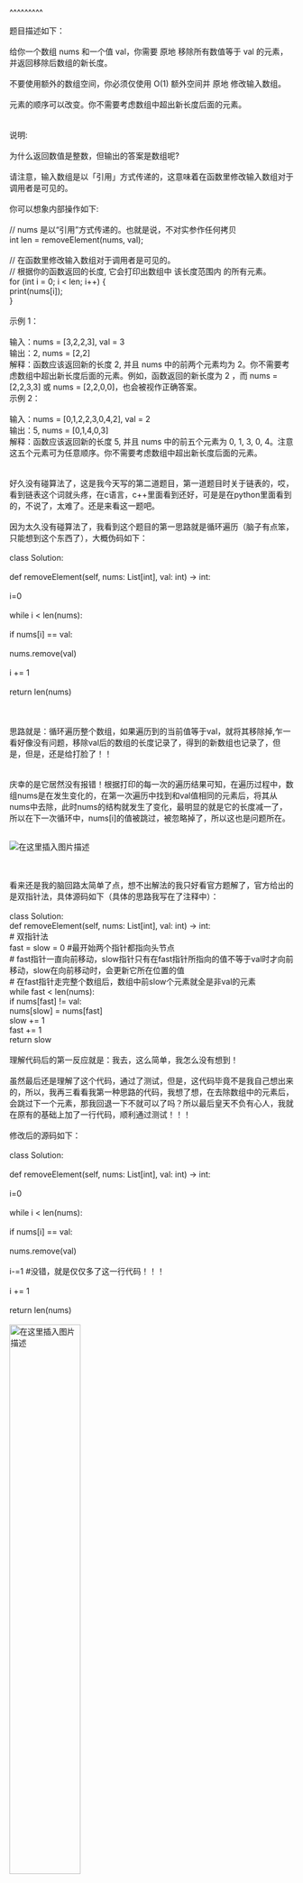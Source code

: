 
<BlogInfo title="移除元素" author="白日梦想猿" pv=0 read_times=0 pre_cost_time=109 category="leetcode100题" tag_list="['leetcode', '双指针']" create_time="2022.01.15 20:00:14.210669" update_time="2022.01.15 20:00:14" />

^^^^^^^^^
<p>题目描述如下：<br><br>给你一个数组 nums 和一个值 val，你需要 原地 移除所有数值等于 val 的元素，并返回移除后数组的新长度。<br><br>不要使用额外的数组空间，你必须仅使用 O(1) 额外空间并 原地 修改输入数组。<br><br>元素的顺序可以改变。你不需要考虑数组中超出新长度后面的元素。<br><br> <br>说明:<br><br>为什么返回数值是整数，但输出的答案是数组呢?<br><br>请注意，输入数组是以「引用」方式传递的，这意味着在函数里修改输入数组对于调用者是可见的。<br><br>你可以想象内部操作如下:<br><br>// nums 是以“引用”方式传递的。也就是说，不对实参作任何拷贝<br>int len = removeElement(nums, val);<br><br>// 在函数里修改输入数组对于调用者是可见的。<br>// 根据你的函数返回的长度, 它会打印出数组中 该长度范围内 的所有元素。<br>for (int i = 0; i &lt; len; i++) {<br>    print(nums[i]);<br>}<br> <br>示例 1：<br><br>输入：nums = [3,2,2,3], val = 3<br>输出：2, nums = [2,2]<br>解释：函数应该返回新的长度 2, 并且 nums 中的前两个元素均为 2。你不需要考虑数组中超出新长度后面的元素。例如，函数返回的新长度为 2 ，而 nums = [2,2,3,3] 或 nums = [2,2,0,0]，也会被视作正确答案。<br>示例 2：<br><br>输入：nums = [0,1,2,2,3,0,4,2], val = 2<br>输出：5, nums = [0,1,4,0,3]<br>解释：函数应该返回新的长度 5, 并且 nums 中的前五个元素为 0, 1, 3, 0, 4。注意这五个元素可为任意顺序。你不需要考虑数组中超出新长度后面的元素。<br><br><br>好久没有碰算法了，这是我今天写的第二道题目，第一道题目时关于链表的，哎，看到链表这个词就头疼，在c语言，c++里面看到还好，可是是在python里面看到的，不说了，太难了。还是来看这一题吧。<br><br>因为太久没有碰算法了，我看到这个题目的第一思路就是循环遍历（脑子有点笨，只能想到这个东西了），大概伪码如下：<br><br>class Solution:<br><br>    def removeElement(self, nums: List[int], val: int) -&gt; int:<br><br>        i=0<br><br>        while i &lt; len(nums):<br><br>            if nums[i] == val:<br><br>                nums.remove(val)<br><br>            i += 1<br><br>        return len(nums)​<br><br><br><br>思路就是：循环遍历整个数组，如果遍历到的当前值等于val，就将其移除掉,乍一看好像没有问题，移除val后的数组的长度记录了，得到的新数组也记录了，但是，但是，还是给打脸了！！<br><br><br>庆幸的是它居然没有报错！根据打印的每一次的遍历结果可知，在遍历过程中，数组nums是在发生变化的，在第一次遍历中找到和val值相同的元素后，将其从nums中去除，此时nums的结构就发生了变化，最明显的就是它的长度减一了，所以在下一次循环中，nums[i]的值被跳过，被忽略掉了，所以这也是问题所在。<br><br></p><p><img src="https://img-blog.csdnimg.cn/1880172a271b4d1fb0978b015a8f133a.png?x-oss-process=image/watermark,type_d3F5LXplbmhlaQ,shadow_50,text_Q1NETiBAbGl0dGxl5Lqu772e,size_20,color_FFFFFF,t_70,g_se,x_16" alt="在这里插入图片描述"></p><p><br><br>看来还是我的脑回路太简单了点，想不出解法的我只好看官方题解了，官方给出的是双指针法，具体源码如下（具体的思路我写在了注释中）：<br><br>class Solution:<br>    def removeElement(self, nums: List[int], val: int) -&gt; int:<br>        # 双指针法<br>        fast = slow = 0 #最开始两个指针都指向头节点<br>        # fast指针一直向前移动，slow指针只有在fast指针所指向的值不等于val时才向前移动，slow在向前移动时，会更新它所在位置的值<br>        # 在fast指针走完整个数组后，数组中前slow个元素就全是非val的元素<br>        while fast &lt; len(nums):<br>            if nums[fast] != val:<br>            nums[slow] = nums[fast]<br>            slow += 1<br>            fast += 1<br>        return slow<br><br>理解代码后的第一反应就是：我去，这么简单，我怎么没有想到！<br><br>虽然最后还是理解了这个代码，通过了测试，但是，这代码毕竟不是我自己想出来的，所以，我再三看看我第一种思路的代码，我想了想，在去除数组中的元素后，会跳过下一个元素，那我回退一下不就可以了吗？所以最后皇天不负有心人，我就在原有的基础上加了一行代码，顺利通过测试！！！<br><br>修改后的源码如下：<br><br>class Solution:<br><br>    def removeElement(self, nums: List[int], val: int) -&gt; int:<br><br>        i=0<br><br>        while i &lt; len(nums):<br><br>            if nums[i] == val:<br><br>                nums.remove(val)<br><br>                i-=1 #没错，就是仅仅多了这一行代码！！！<br><br>            i += 1<br><br>        return len(nums)<br><br><img src="https://img-blog.csdnimg.cn/92a2a49ed73f484e978cb38edb66e263.png?x-oss-process=image/watermark,type_d3F5LXplbmhlaQ,shadow_50,text_Q1NETiBAbGl0dGxl5Lqu772e,size_20,color_FFFFFF,t_70,g_se,x_16" alt="在这里插入图片描述" width="50%"><br>可以看到，相较于官方给出的答案，我自己写的执行效率上还是略占那么一点优势，和官方的答案有得一拼，<span style="font-size: 14px;">嘿嘿嘿！！！</span><img src="https://img-blog.csdnimg.cn/dbdb8fc2b17445a097637eb4568df14f.gif" alt="请添加图片描述" style="font-size: 14px;"></p>
